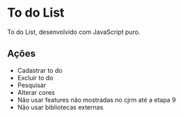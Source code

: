 # To do List

To do List, desenvolvido com JavaScript puro.

## Ações

- Cadastrar to do
- Excluir to do
- Pesquisar
- Alterar cores
- Não usar features não mostradas no cjrm até a etapa 9
- Não usar bibliotecas externas
